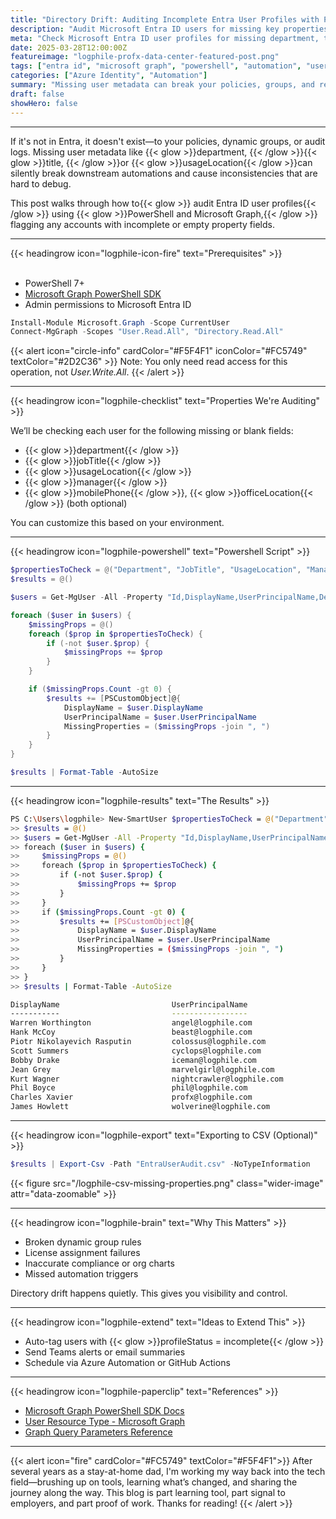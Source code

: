 ```yaml
---
title: "Directory Drift: Auditing Incomplete Entra User Profiles with PowerShell + Graph"
description: "Audit Microsoft Entra ID users for missing key properties using PowerShell and Microsoft Graph."
meta: "Check Microsoft Entra ID user profiles for missing department, title, and usageLocation using PowerShell and Graph. Prevent dynamic group failures and policy misfires."
date: 2025-03-28T12:00:00Z
featureimage: "logphile-profx-data-center-featured-post.png"
tags: ["entra id", "microsoft graph", "powershell", "automation", "user audit"]
categories: ["Azure Identity", "Automation"]
summary: "Missing user metadata can break your policies, groups, and reports. Learn how to audit Entra ID user profiles using PowerShell and Microsoft Graph."
draft: false
showHero: false
---
```


---

If it's not in Entra, it doesn't exist—to your policies, dynamic groups, or audit logs. Missing user metadata like {{< glow >}}department, {{< /glow >}}{{< glow >}}title, {{< /glow >}}or {{< glow >}}usageLocation{{< /glow >}}can silently break downstream automations and cause inconsistencies that are hard to debug.  

This post walks through how to{{< glow >}} audit Entra ID user profiles{{< /glow >}} using {{< glow >}}PowerShell and Microsoft Graph,{{< /glow >}} flagging any accounts with incomplete or empty property fields.

---
{{< headingrow icon="logphile-icon-fire" text="Prerequisites" >}}
<br><br>


- PowerShell 7+
- [Microsoft Graph PowerShell SDK](https://learn.microsoft.com/en-us/powershell/microsoftgraph/installation)
- Admin permissions to Microsoft Entra ID

```powershell
Install-Module Microsoft.Graph -Scope CurrentUser
Connect-MgGraph -Scopes "User.Read.All", "Directory.Read.All"
```

{{< alert icon="circle-info" cardColor="#F5F4F1" iconColor="#FC5749" textColor="#2D2C36" >}}
Note: You only need read access for this operation, not *User.Write.All*.
{{< /alert >}}

---

{{< headingrow icon="logphile-checklist" text="Properties We're Auditing" >}}

We’ll be checking each user for the following missing or blank fields:

- {{< glow >}}department{{< /glow >}}
- {{< glow >}}jobTitle{{< /glow >}}
- {{< glow >}}usageLocation{{< /glow >}}
- {{< glow >}}manager{{< /glow >}}
- {{< glow >}}mobilePhone{{< /glow >}}, {{< glow >}}officeLocation{{< /glow >}} (both optional)

You can customize this based on your environment.

---

{{< headingrow icon="logphile-powershell" text="Powershell Script" >}}

```powershell
$propertiesToCheck = @("Department", "JobTitle", "UsageLocation", "Manager", "MobilePhone", "OfficeLocation")
$results = @()

$users = Get-MgUser -All -Property "Id,DisplayName,UserPrincipalName,Department,JobTitle,UsageLocation,Manager,MobilePhone,OfficeLocation"

foreach ($user in $users) {
    $missingProps = @()
    foreach ($prop in $propertiesToCheck) {
        if (-not $user.$prop) {
            $missingProps += $prop
        }
    }

    if ($missingProps.Count -gt 0) {
        $results += [PSCustomObject]@{
            DisplayName = $user.DisplayName
            UserPrincipalName = $user.UserPrincipalName
            MissingProperties = ($missingProps -join ", ")
        }
    }
}

$results | Format-Table -AutoSize
```
---

{{< headingrow icon="logphile-results" text="The Results" >}}

```bash
PS C:\Users\logphile> New-SmartUser $propertiesToCheck = @("Department", "JobTitle", "UsageLocation", "Manager", "MobilePhone", "OfficeLocation")
>> $results = @()
>> $users = Get-MgUser -All -Property "Id,DisplayName,UserPrincipalName,Department,JobTitle,UsageLocation,Manager,MobilePhone,OfficeLocation"
>> foreach ($user in $users) {
>>     $missingProps = @()
>>     foreach ($prop in $propertiesToCheck) {
>>         if (-not $user.$prop) {
>>             $missingProps += $prop
>>         }
>>     }
>>     if ($missingProps.Count -gt 0) {
>>         $results += [PSCustomObject]@{
>>             DisplayName = $user.DisplayName
>>             UserPrincipalName = $user.UserPrincipalName
>>             MissingProperties = ($missingProps -join ", ")
>>         }
>>     }
>> }
>> $results | Format-Table -AutoSize

DisplayName                         UserPrincipalName                            Missing Properties
-----------                         -----------------                            ------------------
Warren Worthington                  angel@logphile.com                           UsageLocation
Hank McCoy                          beast@logphile.com                           UsageLocation
Piotr Nikolayevich Rasputin         colossus@logphile.com                        UsageLocation
Scott Summers                       cyclops@logphile.com                         UsageLocation
Bobby Drake                         iceman@logphile.com                          UsageLocation
Jean Grey                           marvelgirl@logphile.com                      UsageLocation
Kurt Wagner                         nightcrawler@logphile.com                    OfficeLocation
Phil Boyce                          phil@logphile.com                            Department, JobTitle, MobilePhone, OfficeLocation            
Charles Xavier                      profx@logphile.com                           UsageLocation
James Howlett                       wolverine@logphile.com                       UsageLocation
```

---

{{< headingrow icon="logphile-export" text="Exporting to CSV (Optional)" >}}

```powershell
$results | Export-Csv -Path "EntraUserAudit.csv" -NoTypeInformation
```
{{< figure src="/logphile-csv-missing-properties.png" class="wider-image" attr="data-zoomable" >}}

---

{{< headingrow icon="logphile-brain" text="Why This Matters" >}}

- Broken dynamic group rules  
- License assignment failures  
- Inaccurate compliance or org charts  
- Missed automation triggers  

Directory drift happens quietly. This gives you visibility and control.

---

{{< headingrow icon="logphile-extend" text="Ideas to Extend This" >}}

- Auto-tag users with {{< glow >}}profileStatus = incomplete{{< /glow >}}
- Send Teams alerts or email summaries
- Schedule via Azure Automation or GitHub Actions

---

{{< headingrow icon="logphile-paperclip" text="References" >}}

- [Microsoft Graph PowerShell SDK Docs](https://learn.microsoft.com/en-us/powershell/microsoftgraph/overview)
- [User Resource Type - Microsoft Graph](https://learn.microsoft.com/en-us/graph/api/resources/user)
- [Graph Query Parameters Reference](https://learn.microsoft.com/en-us/graph/query-parameters)

---

{{< alert icon="fire" cardColor="#FC5749" textColor="#F5F4F1">}}
After several years as a stay-at-home dad, I'm working my way back into the tech field—brushing up on tools, learning what’s changed, and sharing the journey along the way. This blog is part learning tool, part signal to employers, and part proof of work. Thanks for reading!
{{< /alert >}}